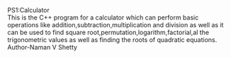 PS1:Calculator
<br>
This is the C++ program for a calculator which can perform basic operations like addition,subtraction,multiplication and division as well as it can be used to find square root,permutation,logarithm,factorial,al the trigonometric values as well as finding the roots of quadratic equations.
<br>
Author-Naman V Shetty
